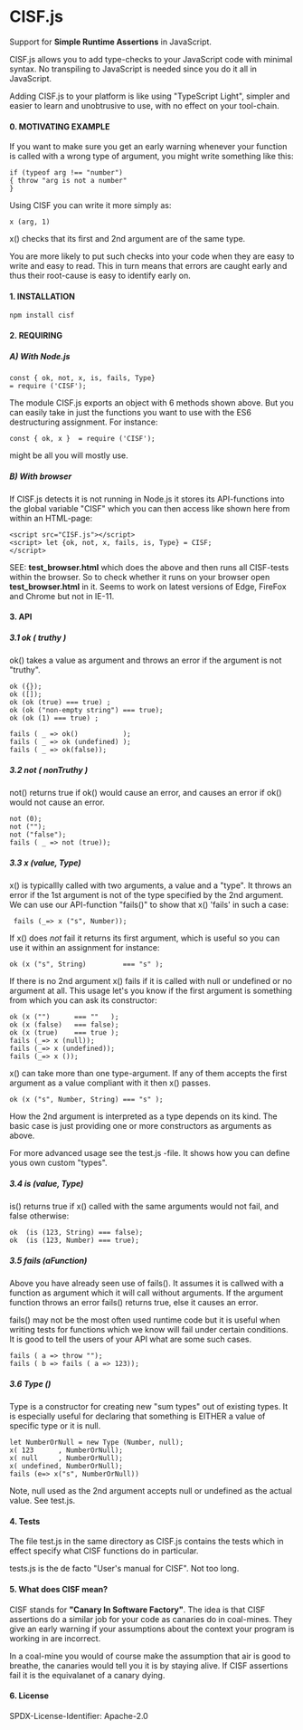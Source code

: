# CISF.js
Support for **Simple Runtime Assertions** 
in JavaScript.
 
CISF.js allows you to add type-checks to your 
JavaScript code  with minimal syntax. 
No transpiling to JavaScript is needed since you
do it all in JavaScript.

Adding CISF.js to your platform is like
using "TypeScript Light", simpler and
easier to learn and unobtrusive to use, 
with no effect on your tool-chain. 

#### 0. MOTIVATING EXAMPLE

If you want to make sure you get
an early warning whenever your 
function is called with a wrong
type of argument, you might write
something like this: 

    if (typeof arg !== "number") 
    { throw "arg is not a number"
    }
 
 Using CISF you can write it more simply as:
 
    x (arg, 1)
 
 x() checks that its first and 2nd argument
 are of the same type.
 
 You are more likely to put such checks
 into your code when they are easy
 to write and easy to read. This
 in turn means that errors are caught
 early and thus their root-cause is
 easy to identify early on.
 
 
 
#### 1. INSTALLATION
    npm install cisf
    
#### 2. REQUIRING

##### A) With Node.js

    const { ok, not, x, is, fails, Type} 
    = require ('CISF');

The module CISF.js exports an object
with 6 methods shown above. But you 
can  easily take in just the functions
you want to use with the ES6 destructuring
assignment. For instance:

    const { ok, x }  = require ('CISF');

might be all you will mostly use.

##### B) With  browser

If CISF.js detects it is not
running in Node.js it stores its API-functions
into the global variable "CISF" which you
can then access like shown here from within an
HTML-page:

    <script src="CISF.js"></script>
    <script> let {ok, not, x, fails, is, Type} = CISF;
    </script>



SEE: **test_browser.html** which does the
above and then runs all CISF-tests 
within the browser. So to
check whether it runs on your browser 
open  **test_browser.html** in it. 
Seems to work on latest versions of Edge, 
FireFox and Chrome but not in IE-11. 

#### 3. API  

##### 3.1 ok ( truthy )
 
 ok() takes a  value
 as argument and throws an error
 if the argument is not "truthy".
 
    ok ({});
    ok ([]);
    ok (ok (true) === true) ;                
    ok (ok ("non-empty string") === true);
    ok (ok (1) === true) ;
    
    fails ( _ => ok()           ); 					
    fails ( _ => ok (undefined) );
    fails ( _ => ok(false));


##### 3.2 not ( nonTruthy )
not() returns true if ok()
would cause an error, and causes
an error if ok() would not cause an error.

    not (0);
    not ("");
    not ("false");
    fails ( _ => not (true));


##### 3.3  x (value, Type)

 x() is typicallly called with
 two arguments, a value and
 a "type". It throws an error
 if the 1st argument is not of the 
 type specified by the 2nd argument. 
 We can use our API-function "fails()"
 to show that x() 'fails' in such a case:
 
     fails (_=> x ("s", Number));
     
 If x() does _not_ fail it returns its
 first argument, which is useful
 so you can use it within an
 assignment for instance:
 
    ok (x ("s", String) 	    === "s" );

    
 If there is no 2nd argument x() 
 fails if it is called with null
 or undefined or no argument at all.
 This usage let's you know if the 
 first argument is something from
 which you can ask its constructor:
 
 
    ok (x ("")      === ""   );
    ok (x (false)   === false);
    ok (x (true)    === true );
    fails (_=> x (null));
    fails (_=> x (undefined));
    fails (_=> x ());
  
   
 
 
 x() can take more than one type-argument.
 If any of them accepts the first argument 
 as a value compliant with it then
 x() passes.
 
    ok (x ("s", Number, String) === "s" );
 
  How the 2nd argument is interpreted
  as a type depends on its kind. The
  basic case is just providing one or
  more constructors as arguments as
  above. 
  
  For more advanced usage see
  the test.js -file. It shows how you 
  can define yous own  custom "types".
  
  
##### 3.4 is (value, Type)
is() returns true if x() called with the
same arguments would not fail, and false
otherwise:

    ok  (is (123, String) === false);
    ok  (is (123, Number) === true);

##### 3.5 fails (aFunction)
Above you have already seen use of fails().
It assumes it is callwed with a function
as argument which it will call without
arguments. If the argument function throws
an error fails() returns true, else it
causes an error.

fails() may not be the most often used
runtime code but it is useful when writing
tests for functions which we know will fail
under certain conditions.  It is good to tell
the users of your API what are some such
cases.

    fails ( a => throw "");
    fails ( b => fails ( a => 123));


##### 3.6 Type ()
Type is a constructor for creating new "sum types"
out of existing types. It is especially useful
for declaring that something is EITHER
a value of specific type or it is null.

    let NumberOrNull = new Type (Number, null);
    x( 123      , NumberOrNull);
    x( null     , NumberOrNull);
    x( undefined, NumberOrNull);
    fails (e=> x("s", NumberOrNull))

Note, null used as the 2nd argument
accepts  null or undefined as the actual
value. See test.js.




#### 4. Tests
The file test.js in the same directory as CISF.js
contains the tests which in effect specify what 
CISF functions do in particular. 

tests.js is the de facto "User's manual 
for CISF". Not too long.
   
   
#### 5. What does CISF mean?

CISF stands for **"Canary In Software Factory"**.
The idea is that CISF assertions do a
similar job for your code as canaries do
in coal-mines. They give an early warning
if your assumptions about the context your 
program is working in are incorrect.  

In a coal-mine you would of course make the
assumption that air is good to breathe, 
the canaries would tell you it is by
staying alive. If CISF assertions fail
it is the equivalanet of a canary dying.




#### 6. License
SPDX-License-Identifier: Apache-2.0




